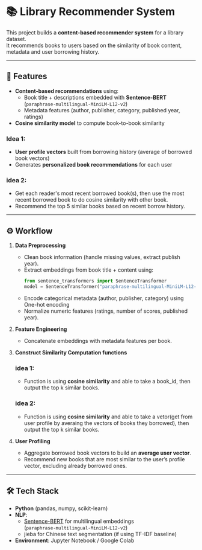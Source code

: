 # 📚 Library Recommender System

This project builds a **content-based recommender system** for a library dataset.  
It recommends books to users based on the similarity of book content, metadata and user borrowing history.

---

## 🚀 Features
- **Content-based recommendations** using:
  - Book title + descriptions embedded with **Sentence-BERT** (`paraphrase-multilingual-MiniLM-L12-v2`)
  - Metadata features (author, publisher, category, published year, ratings)
- **Cosine similarity model** to compute book-to-book similarity
### Idea 1: 
- **User profile vectors** built from borrowing history (average of borrowed book vectors)
- Generates **personalized book recommendations** for each user 
### idea 2:
- Get each reader's most recent borrowed book(s), then use the most recent borrowed book to do cosine similarity with other book.
- Recommend the top 5 similar books based on recent borrow history.

---

## ⚙️ Workflow
1. **Data Preprocessing**
   - Clean book information (handle missing values, extract publish year).
   - Extract embeddings from book title + content using:
     ```python
     from sentence_transformers import SentenceTransformer
     model = SentenceTransformer("paraphrase-multilingual-MiniLM-L12-v2")
     ```
   - Encode categorical metadata (author, publisher, category) using One-hot encoding
   - Normalize numeric features (ratings, number of scores, published year).

2. **Feature Engineering**
   - Concatenate embeddings with metadata features per book.

3. **Construct Similarity Computation functions**
   ### idea 1: 
   - Function is using **cosine similarity** and able to take a book_id, then output the top k similar books.
   ### idea 2:
   - Function is using **cosine similarity** and able to take a vetor(get from user profile by averaing the vectors of books they borrowed), then output the top k similar books.  

5. **User Profiling**
   - Aggregate borrowed book vectors to build an **average user vector**.
   - Recommend new books that are most similar to the user’s profile vector, excluding already borrowed ones.

---

## 🛠️ Tech Stack
- **Python** (pandas, numpy, scikit-learn)
- **NLP**:
  - [Sentence-BERT](https://www.sbert.net/) for multilingual embeddings  
    (`paraphrase-multilingual-MiniLM-L12-v2`)
  - jieba for Chinese text segmentation (if using TF-IDF baseline)
- **Environment**: Jupyter Notebook / Google Colab


